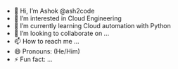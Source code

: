 - 👋 Hi, I’m Ashok @ash2code
- 👀 I’m interested in Cloud Engineering 
- 🌱 I’m currently learning Cloud automation with Python
- 💞️ I’m looking to collaborate on ...
- 📫 How to reach me ...
- 😄 Pronouns: (He/Him)
- ⚡ Fun fact: ...

<!---
ash2code/ash2code is a ✨ special ✨ repository because its `README.md` (this file) appears on your GitHub profile.
You can click the Preview link to take a look at your changes.
--->
